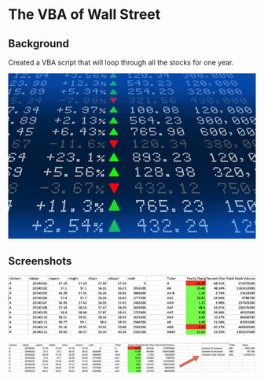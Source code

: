 # The VBA of Wall Street

## Background

Created a VBA script that will loop through all the stocks for one year.

![stock Market](Images/stockmarket.jpg)

## Screenshots

![moderate_solution](Images/moderate_solution.png)

![hard_solution](Images/hard_solution.png)
